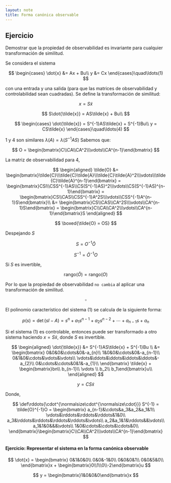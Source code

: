 ```yaml
---
layout: note
title: Forma canónica observable
---
```


## Ejercicio
Demostrar que la propiedad de observabilidad es invariante para cualquier transformación de similitud.

Se considera el sistema

$$
\begin{cases}
\dot{x} &= Ax + Bu\\
y &= Cx
\end{cases}\quad\ldots(1)
$$


con una entrada y una salida (para que las matrices de observabilidad y controlabilidad sean cuadradas).
Se define la transformación de similitud:

$$
x = S\tilde{x}
$$


$$
S\dot{\tilde{x}} = AS\tilde{x} + Bu\\
$$

$$
\begin{cases}
\dot{\tilde{x}} = S^{-1}AS\tilde{x} + S^{-1}Bu\\
y = CS\tilde{x}
\end{cases}\quad\ldots(4)
$$

$1$ y $4$ son similares $\lambda(A) = \lambda(S^{-1}AS)$
Sabemos que:

$$
O = \begin{bmatrix}C\\CA\\CA^2\\\vdots\\CA^{n-1}\end{bmatrix}
$$


La matriz de observabilidad para $4$,

$$
\begin{aligned}
\tilde{O} &= \begin{bmatrix}\tilde{C}\\\tilde{C}\tilde{A}\\\tilde{C}\tilde{A}^2\\\vdots\\\tilde{C}\tilde{A}^{n-1}\end{bmatrix} = \begin{bmatrix}CSI\\CSS^{-1}AS\\CS(S^{-1}AS)^2\\\vdots\\CS(S^{-1}AS)^{n-1}\end{bmatrix} = \begin{bmatrix}CS\\CAS\\CSS^{-1}A^2S\\\vdots\\CSS^{-1}A^{n-1}S\end{bmatrix}\\
&= \begin{bmatrix}CS\\CAS\\CA^2S\\\vdots\\CA^{n-1}S\end{bmatrix} = \begin{bmatrix}C\\CA\\CA^2\\\vdots\\CA^{n-1}\end{bmatrix}S
\end{aligned}
$$

$$
\boxed{\tilde{O} = OS}
$$

Despejando $S$

$$
S = O^{-1}\tilde{O}
$$

$$
S^{-1} = \tilde{O}^{-1}O
$$


Si $S$ es invertible,

$$
\text{rango}(\tilde{O}) = \text{rango}(O)
$$

Por lo que la propiedad de observabilidad `no cambia` al aplicar una transformación de similitud.

$$
\square
$$


El polinomio característico del sistema (1) se calcula de la siguiente forma:

$$
p(s) = \det(sI-A) = s^n + a_1 s^{n-1}+ a_2 s^{n-2} + \cdots + a_{n-1} s + a_n
$$


Si el sistema (1) es controlable, entonces puede ser transformado a otro sistema haciendo $x = S\tilde{x}$, donde $S$ es invertible.

$$
\begin{aligned}
\dot{\tilde{x}} &= S^{-1}AS\tilde{x} + S^{-1}Bu \\
&= \begin{bmatrix}
0&0&0&\cdots&0&-a_{n}\\
1&0&0&\cdots&0&-a_{n-1}\\
0&1&0&\cdots&\vdots&\vdots\\
\vdots&\ddots&\ddots&\ddots&\ddots&-a_{2}\\
0&\cdots&\cdots&0&1&-a_{1}\\
\end{bmatrix} \tilde{x} + \begin{bmatrix}bn\\ b_{n-1}\\ \vdots \\ b_2\\ b_1\end{bmatrix}u\\
\end{aligned}
$$

$$
y = CS\tilde{x}
$$


Donde,

$$
\def\rddots{\cdot^{\normalsize\cdot^{\normalsize\cdot}}}
S^{-1} = \tilde{O}^{-1}O = \begin{bmatrix}
a_{n-1}&\cdots&a_3&a_2&a_1&1\\
\vdots&\rddots&\rddots&\rddots&1&0\\
a_3&\rddots&\rddots&\rddots&\rddots&\vdots\\
a_2&a_1&1&\rddots&&\vdots\\
a_1&1&0&&&\vdots\\
1&0&\cdots&\cdots&\cdots&0\\
\end{bmatrix}\begin{bmatrix}C\\CA\\CA^2\\\vdots\\CA^{n-1}\end{bmatrix}
$$


#### Ejercicio: Representar el sistema en la forma canónica observable

$$
\dot{x} = \begin{bmatrix}
0&1&0&0\\
0&0&-1&0\\
0&0&0&1\\
0&0&5&0\\
\end{bmatrix}x + \begin{bmatrix}0\\1\\0\\-2\end{bmatrix}u
$$

$$
y = \begin{bmatrix}1&0&0&0\end{bmatrix}x
$$
